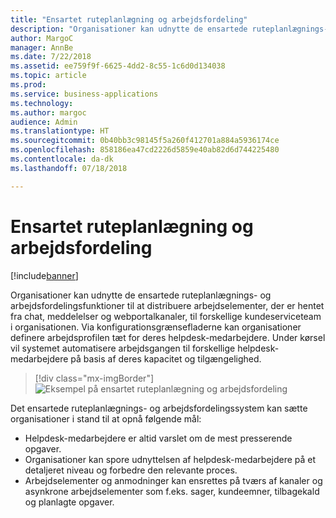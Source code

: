 ```yaml
---
title: "Ensartet ruteplanlægning og arbejdsfordeling"
description: "Organisationer kan udnytte de ensartede ruteplanlægnings- og arbejdsfordelingsfunktioner til at distribuere arbejdselementer, der er hentet fra chat, meddelelser og webportalkanaler, til forskellige kundeserviceteam i organisationen."
author: MargoC
manager: AnnBe
ms.date: 7/22/2018
ms.assetid: ee759f9f-6625-4dd2-8c55-1c6d0d134038
ms.topic: article
ms.prod: 
ms.service: business-applications
ms.technology: 
ms.author: margoc
audience: Admin
ms.translationtype: HT
ms.sourcegitcommit: 0b40bb3c98145f5a260f412701a884a5936174ce
ms.openlocfilehash: 858186ea47cd2226d5859e40ab82d6d744225480
ms.contentlocale: da-dk
ms.lasthandoff: 07/18/2018

---
```


#  <a name="unified-routing-and-work-distribution"></a>Ensartet ruteplanlægning og arbejdsfordeling 

[!include[banner](../../../includes/banner.md)]

Organisationer kan udnytte de ensartede ruteplanlægnings- og arbejdsfordelingsfunktioner til at distribuere arbejdselementer, der er hentet fra chat, meddelelser og webportalkanaler, til forskellige kundeserviceteam i organisationen. Via konfigurationsgrænsefladerne kan organisationer definere arbejdsprofilen tæt for deres helpdesk-medarbejdere. Under kørsel vil systemet automatisere arbejdsgangen til forskellige helpdesk-medarbejdere på basis af deres kapacitet og tilgængelighed.

> [!div class="mx-imgBorder"]
> ![](media/unified-routing-work-distribution-1.png "Eksempel på ensartet ruteplanlægning og arbejdsfordeling")
<!-- picture -->


Det ensartede ruteplanlægnings- og arbejdsfordelingssystem kan sætte organisationer i stand til at opnå følgende mål:

-   Helpdesk-medarbejdere er altid varslet om de mest presserende opgaver.
-   Organisationer kan spore udnyttelsen af helpdesk-medarbejdere på et detaljeret niveau og forbedre den relevante proces.
-   Arbejdselementer og anmodninger kan ensrettes på tværs af kanaler og asynkrone arbejdselementer som f.eks. sager, kundeemner, tilbagekald og planlagte opgaver.

